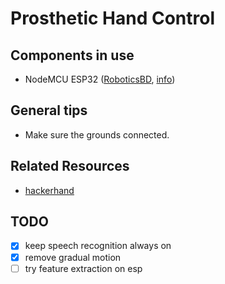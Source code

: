 # Prosthetic Hand Control

## Components in use 
- NodeMCU ESP32 ([RoboticsBD](https://store.roboticsbd.com/arduino-bangladesh/2268-esp32-v13-dev-board-ch340c-nodemcu-32-robotics-bangladesh.html), [info](https://joy-it.net/en/products/SBC-NodeMCU-ESP32))

## General tips
- Make sure the grounds connected.

## Related Resources
- [hackerhand](https://backyardbrains.com/experiments/RobotHand)
 
## TODO
- [x] keep speech recognition always on
- [x] remove gradual motion
- [ ] try feature extraction on esp
